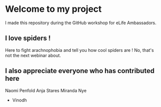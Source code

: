 # Welcome to my project

I made this repository during the GitHub workshop for eLife Ambassadors.

## I love spiders !

Here to fight arachnophobia and tell you how cool spiders are !
No, that's not the next webinar about.

## I also appreciate everyone who has contributed here
Naomi Penfold
Anja Stares
Miranda Nye

* Vinodh
